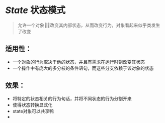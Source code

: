 # ***State*** 状态模式
>允许一个对象改变其内部状态，从而改变行为，对象看起来似乎类发生了改变

## 适用性：
* 一个对象的行为取决于他的状态，并且有需求在运行时刻改变其状态
* 一个操作中有庞大的多分枝的条件语句，而这些分支依赖于该对象的状态

## 效果：

* 将特定的状态相关的行为句话，并将不同状态的行为分割开来
* 使得状态转换显式化
* state对象可以共享鸭
*
